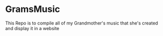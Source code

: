 # GramsMusic
This Repo is to compile all of my Grandmother's music that she's created and display it in a website
